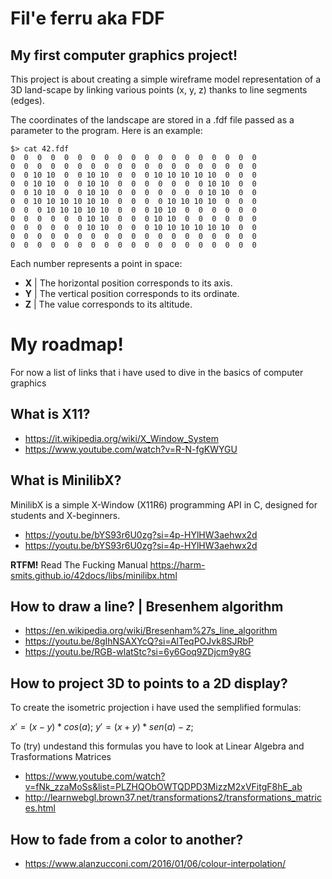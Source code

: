 # Fil'e ferru aka FDF
## My first computer graphics project!

This project is about creating a simple wireframe model representation of a 3D land-scape by linking various points (x, y, z) thanks to line segments (edges).

The coordinates of the landscape are stored in a .fdf file passed as a parameter to the program. Here is an example:
```
$> cat 42.fdf
0  0  0  0  0  0  0  0  0  0  0  0  0  0  0  0  0  0  0
0  0  0  0  0  0  0  0  0  0  0  0  0  0  0  0  0  0  0
0  0 10 10  0  0 10 10  0  0  0 10 10 10 10 10  0  0  0
0  0 10 10  0  0 10 10  0  0  0  0  0  0  0 10 10  0  0
0  0 10 10  0  0 10 10  0  0  0  0  0  0  0 10 10  0  0
0  0 10 10 10 10 10 10  0  0  0  0 10 10 10 10  0  0  0
0  0  0 10 10 10 10 10  0  0  0 10 10  0  0  0  0  0  0
0  0  0  0  0  0 10 10  0  0  0 10 10  0  0  0  0  0  0
0  0  0  0  0  0 10 10  0  0  0 10 10 10 10 10 10  0  0
0  0  0  0  0  0  0  0  0  0  0  0  0  0  0  0  0  0  0
0  0  0  0  0  0  0  0  0  0  0  0  0  0  0  0  0  0  0
```
Each number represents a point in space:
- **X** | The horizontal position corresponds to its axis.
- **Y** | The vertical position corresponds to its ordinate.
- **Z** | The value corresponds to its altitude.

# My roadmap!

For now a list of links that i have used to dive in the basics of computer graphics

## What is X11?

- https://it.wikipedia.org/wiki/X_Window_System
- https://www.youtube.com/watch?v=R-N-fgKWYGU

## What is MinilibX?
MinilibX is a simple X-Window (X11R6) programming API in C, designed for students and X-beginners.

- https://youtu.be/bYS93r6U0zg?si=4p-HYlHW3aehwx2d
- https://youtu.be/bYS93r6U0zg?si=4p-HYlHW3aehwx2d

**RTFM!** Read The Fucking Manual
https://harm-smits.github.io/42docs/libs/minilibx.html

## How to draw a line? | Bresenhem algorithm

- https://en.wikipedia.org/wiki/Bresenham%27s_line_algorithm
- https://youtu.be/8gIhNSAXYcQ?si=AlTeqPOJvk8SJRbP
- https://youtu.be/RGB-wlatStc?si=6y6Goq9ZDjcm9y8G

## How to project 3D to points to a 2D display?
To create the isometric projection i have used the semplified formulas:
  
$x′ = (x - y) * cos(a);$
$y' = (x + y) * sen(a) - z;$

To (try) undestand this formulas you have to look at Linear Algebra and Trasformations Matrices
- https://www.youtube.com/watch?v=fNk_zzaMoSs&list=PLZHQObOWTQDPD3MizzM2xVFitgF8hE_ab
- http://learnwebgl.brown37.net/transformations2/transformations_matrices.html

## How to fade from a color to another?
- https://www.alanzucconi.com/2016/01/06/colour-interpolation/
